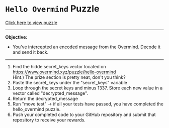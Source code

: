 # `Hello Overmind` Puzzle

[Click here to view puzzle](https://www.overmind.xyz/puzzle/hello-overmind)

---

**Objective:**

- You've intercepted an encoded message from the Overmind. Decode it and send it back.

---

1. Find the hidde secret_keys vector located on https://www.overmind.xyz/puzzle/hello-overmind
   <br>
   Hint.) The prize section is pretty neat, don't you think?
2. Paste the secret_keys under the "secret_keys" variable
3. Loop through the secret keys and minus 1337. Store each new value in a vector called "decrypted_message".
4. Return the decrypted_message
5. Run "move test" -> if all your tests have passed, you have completed the hello_overmind puzzle.
6. Push your completed code to your GitHub repository and submit that repository to receive your rewards.